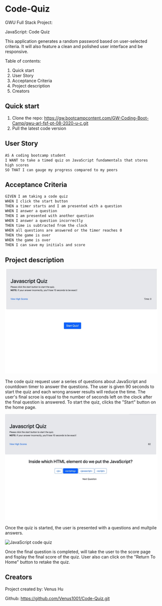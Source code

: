 # Code-Quiz

GWU Full Stack Project: 

JavaScript: Code Quiz

This application generates a random password based on user-selected criteria. It will also feature a clean and polished user interface and be responsive.

Table of contents:

1. Quick start
2. User Story
3. Acceptance Criteria
5. Project description
4. Creators


## Quick start
1. Clone the repo: https://gw.bootcampcontent.com/GW-Coding-Boot-Camp/gwu-arl-fsf-pt-08-2020-u-c.git
2. Pull the latest code version


## User Story
```
AS A coding bootcamp student
I WANT to take a timed quiz on JavaScript fundamentals that stores high scores
SO THAT I can gauge my progress compared to my peers

```


## Acceptance Criteria
```
GIVEN I am taking a code quiz
WHEN I click the start button
THEN a timer starts and I am presented with a question
WHEN I answer a question
THEN I am presented with another question
WHEN I answer a question incorrectly
THEN time is subtracted from the clock
WHEN all questions are answered or the timer reaches 0
THEN the game is over
WHEN the game is over
THEN I can save my initials and score

```

## Project description

![JavaScript code quiz](assets-image/Quiz_Home.jpeg)

The code quiz request user a series of questions about JavaScript and countdown timer to answer the questions. The user is given 90 seconds to start the quiz and each wrong answer results will reduce the time. The user's final scroe is equal to the number of seconds left on the clock after the final question is answered. To start the quiz, clicks the "Start" button on the home page.

![JavaScript code quiz](assets-image/javascript-quiz.jpeg)

Once the quiz is started, the user is presented with a questions and multpile answers. 

![JavaScript code quiz](assets-image/ViewHighScore.jpeg)

Once the final question is completed, will take the user to the score page and fisplay the final score of the quiz. User also can click on the "Return To Home" button to retake the quiz.

## Creators

Project created by: Venus Hu 

Github: 
https://github.com/Venus1001/Code-Quiz.git